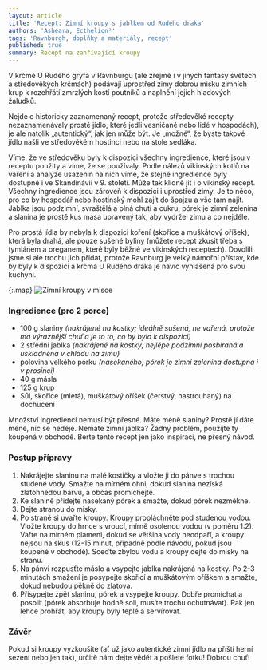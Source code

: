 ```yaml
---
layout: article
title: 'Recept: Zimní kroupy s jablkem od Rudého draka'
authors: 'Asheara, Ecthelion²'
tags: 'Ravnburgh, doplňky a materiály, recept'
published: true
summary: Recept na zahřívající kroupy
---
```

V krčmě U Rudého gryfa v Ravnburgu (ale zřejmě i v jiných fantasy světech a středověkých krčmách) podávají uprostřed zimy dobrou misku zimních krup k rozehřátí zmrzlých kostí poutníků a naplnění jejich hladových žaludků.

Nejde o historicky zaznamenaný recept, protože středověké recepty nezaznamenávaly prosté jídlo, které jedli vesničané nebo lidé v hospodách), je ale natolik „autentický“, jak jen může být. Je „možné“, že byste takové jídlo našli ve středověkém hostinci nebo na stole sedláka. 

Víme, že ve středověku byly k dispozici všechny ingredience, které jsou v receptu použity a víme, že se používaly. Podle nálezů vikinských kotlů na vaření a analýze usazenin na nich víme, že stejné ingredience byly dostupné i ve Skandinávii v 9. století. Může tak klidně jít i o vikinský recept. Všechny ingredience jsou zároveň k dispozici i uprostřed zimy. Je to něco, pro co by hospodář nebo hostinský mohl zajít do špajzu a vše tam najít. Jablka jsou podzimní, svraštělá a plná chuti a cukru, pórek je zimní zelenina a slanina je prostě kus masa upravený tak, aby vydržel zimu a co nejdéle. 

Pro prostá jídla by nebyla k dispozici koření (skořice a muškátový oříšek), která byla drahá, ale pouze sušené byliny (můžete recept zkusit třeba s tymiánem a oreganem, které byly běžné ve vikinských receptech). Dovolili jsme si ale trochu jich přidat, protože Ravnburg je velký námořní přístav, kde by byly k dispozici a krčma U Rudého draka je navíc vyhlášená pro svou kuchyni.

{:.map}
![Zimní kroupy v misce]({{site.baseurl}}/94/zimni-kroupy.jpg)

### Ingredience (pro 2 porce)
-	100 g slaniny _(nakrájené na kostky; ideálně sušená, ne vařená, protože má výraznější chuť a je to to, co by bylo k dispozici)_
-	2 střední jablka _(nakrájené na kostky; nejlépe podzimní posbíraná a uskladněná v chladu na zimu)_
-	polovina velkého pórku _(nasekaného; pórek je zimní zelenina dostupná i v prosinci)_
-	40 g másla
-	125 g krup
-	Sůl, skořice (mletá), muškátový oříšek (čerstvý, nastrouhaný) na dochucení

Množství ingrediencí nemusí být přesné. Máte méně slaniny? Prostě jí dáte méně, nic se neděje. Nemáte zimní jablka? Žádný problém, použijte ty koupená v obchodě. Berte tento recept jen jako inspiraci, ne přesný návod.

### Postup přípravy
1.	Nakrájejte slaninu na malé kostičky a vložte ji do pánve s trochou studené vody. Smažte na mírném ohni, dokud slanina nezíská zlatohnědou barvu, a občas promíchejte.
2.	Ke slanině přidejte nasekaný pórek a smažte, dokud pórek nezměkne.
3.	Dejte stranou do misky.
4.	Po straně si uvařte kroupy. Kroupy propláchněte pod studenou vodou. Vložte kroupy do hrnce s vroucí, mírně osolenou vodou (v poměru 1:2). Vařte na mírném plameni, dokud se většina vody neodpaří, a kroupy nejsou na skus (12-15 minut, případně podle návodu, pokud jsou koupené v obchodě). Sceďte zbylou vodu a kroupy dejte do misky na stranu.
5.	Na pánvi rozpusťte máslo a vsypejte jablka nakrájená na kostky. Po 2-3 minutách smažení je posypejte skořicí a muškátovým oříškem a smažte, dokud nebudou pěkně do zlatova. 
6.	Přisypejte zpět slaninu, pórek a vsypejte kroupy. Dobře promíchat a posolit (pórek absorbuje hodně soli, musíte trochu ochutnávat). Pak jen lehce prohřát, aby kroupy byly teplé a servírovat.

### Závěr
Pokud si kroupy vyzkoušíte (ať už jako autentické zimní jídlo na příští herní sezení nebo jen tak), určitě nám dejte vědět a pošlete fotku! Dobrou chuť!
